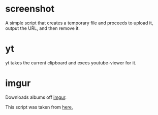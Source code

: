 screenshot
==
A simple script that creates a temporary file and proceeds to upload it, output the URL, and then remove it.

yt
==
yt takes the current clipboard and execs youtube-viewer for it.

imgur
==
Downloads albums off [imgur](imgur.com).

This script was taken from [here.](http://www.reddit.com/r/tinycode/comments/wggg4/bash_one_liner_to_download_an_entire_imgur_album/)
